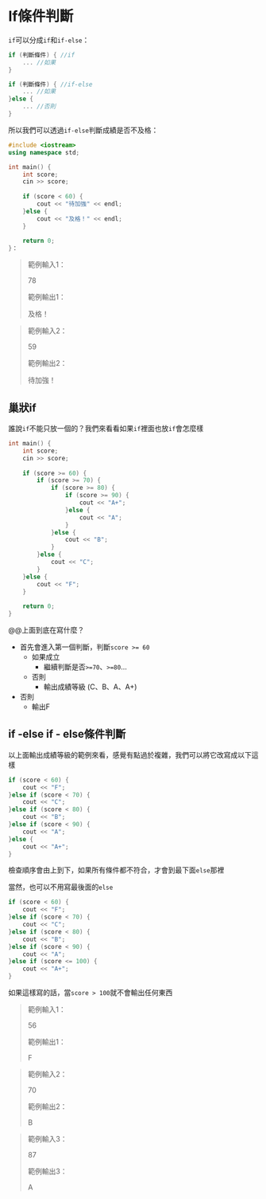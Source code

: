 # If條件判斷

`if`可以分成`if`和`if-else`：

```cpp
if (判斷條件) { //if
    ... //如果
}

if (判斷條件) { //if-else
    ... //如果
}else {
    ... //否則
}
```

所以我們可以透過`if-else`判斷成績是否不及格：

```cpp
#include <iostream>
using namespace std;

int main() {
    int score;
    cin >> score;
    
    if (score < 60) {
        cout << "待加強" << endl;
    }else {
        cout << "及格！" << endl;
    }
    
    return 0;
}：
```

> 範例輸入1：
>
> 78
>
> 範例輸出1：
>
> 及格！

> 範例輸入2：
>
> 59
>
> 範例輸出2：
>
> 待加強！

## 巢狀if

誰說`if`不能只放一個的？我們來看看如果`if`裡面也放`if`會怎麼樣

```cpp
int main() {
    int score;
    cin >> score;
    
    if (score >= 60) {
        if (score >= 70) {
            if (score >= 80) {
                if (score >= 90) {
                    cout << "A+";
                }else {
                    cout << "A";
                }
            }else {
                cout << "B";
            }
        }else {
            cout << "C";
        }
    }else {
        cout << "F";
    }
    
    return 0;
}
```

@@上面到底在寫什麼？

* 首先會進入第一個判斷，判斷`score >= 60`
  * 如果成立
    * 繼續判斷是否`>=70`、`>=80`...
  * 否則
    * 輸出成績等級 \(C、B、A、A+\)
* 否則
  * 輸出F

## if -else if - else條件判斷

以上面輸出成績等級的範例來看，感覺有點過於複雜，我們可以將它改寫成以下這樣

```cpp
if (score < 60) {
    cout << "F";
}else if (score < 70) {
    cout << "C";
}else if (score < 80) {
    cout << "B";
}else if (score < 90) {
    cout << "A";
}else {
    cout << "A+";
}
```

檢查順序會由上到下，如果所有條件都不符合，才會到最下面`else`那裡

當然，也可以不用寫最後面的`else`

```cpp
if (score < 60) {
    cout << "F";
}else if (score < 70) {
    cout << "C";
}else if (score < 80) {
    cout << "B";
}else if (score < 90) {
    cout << "A";
}else if (score <= 100) {
    cout << "A+";
}
```

如果這樣寫的話，當`score > 100`就不會輸出任何東西

> 範例輸入1：
>
> 56
>
> 範例輸出1：
>
> F

> 範例輸入2：
>
> 70
>
> 範例輸出2：
>
> B

> 範例輸入3：
>
> 87
>
> 範例輸出3：
>
> A

